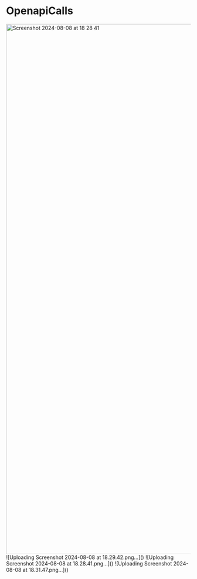 # OpenapiCalls
<img width="1440" alt="Screenshot 2024-08-08 at 18 28 41" src="https://github.com/user-attachments/assets/51601075-ac3d-4ac9-befa-32b106ba6565">
![Uploading Screenshot 2024-08-08 at 18.29.42.png…]()
![Uploading Screenshot 2024-08-08 at 18.28.41.png…]()
![Uploading Screenshot 2024-08-08 at 18.31.47.png…]()
